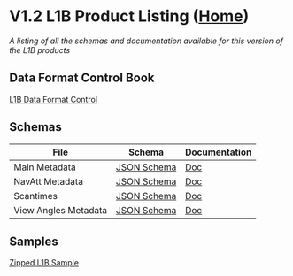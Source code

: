 # V1.2 L1B Product Listing ([Home](../../../README.md))

*A listing of all the schemas and documentation available for this version of the L1B products*

## Data Format Control Book

[L1B Data Format Control](../docs/FarEarth-L1B-Data-Format-Control-Book-V1.2.pdf)

## Schemas

| File     | Schema      | Documentation      |
| ------------- | ------------- | ------------- |
| Main Metadata | [JSON Schema](METADATA_V1_2.json) | [Doc](METADATA_V1_2.md) |
| NavAtt Metadata | [JSON Schema](NAVATT_V1_2.json) | [Doc](NAVATT_V1_2.md) |
| Scantimes | [JSON Schema](SCANTIMES_V1_2.json) | [Doc](SCANTIMES_V1_2.md) |
| View Angles Metadata | [JSON Schema](VIEW_ANGLES_V1_2.json) | [Doc](VIEW_ANGLES_V1_2.md) |

## Samples

[Zipped L1B Sample](https://stfarearth3b2cstatic.blob.core.windows.net/product-samples/products/v1.2/L1B/LANDSAT-9_OLI_20220804T083603_20220804T083634_L1B_R1C1.zip)
